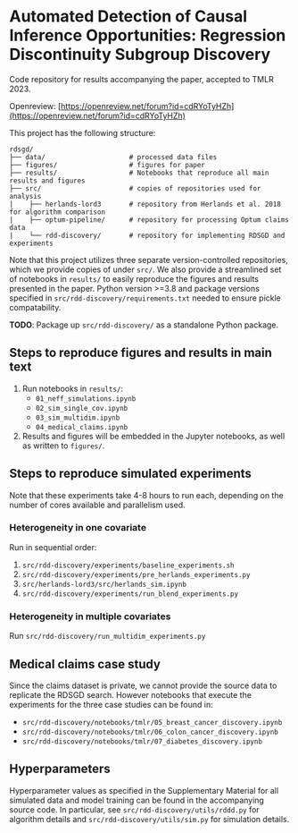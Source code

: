# Automated Detection of Causal Inference Opportunities: Regression Discontinuity Subgroup Discovery

Code repository for results accompanying the paper, accepted to TMLR 2023.

Openreview: [https://openreview.net/forum?id=cdRYoTyHZh](https://openreview.net/forum?id=cdRYoTyHZh)

This project has the following structure:

~~~~
rdsgd/
├── data/                     # processed data files
├── figures/                  # figures for paper
├── results/                  # Notebooks that reproduce all main results and figures
├── src/                      # copies of repositories used for analysis
|    ├── herlands-lord3       # repository from Herlands et al. 2018 for algorithm comparison
|    ├── optum-pipeline/      # repository for processing Optum claims data
|    └── rdd-discovery/       # repository for implementing RDSGD and experiments
~~~~

Note that this project utilizes three separate version-controlled repositories, which we provide copies of under `src/`. We also provide a streamlined set of notebooks in `results/` to easily reproduce the figures and results presented in the paper. Python version >=3.8 and package versions specified in `src/rdd-discovery/requirements.txt` needed to ensure pickle compatability.

**TODO**: Package up `src/rdd-discovery/` as a standalone Python package.

## Steps to reproduce figures and results in main text

1. Run notebooks in `results/`: 
    - `01_neff_simulations.ipynb`
    - `02_sim_single_cov.ipynb`
    - `03_sim_multidim.ipynb`
    - `04_medical_claims.ipynb`
2. Results and figures will be embedded in the Jupyter notebooks, as well as written to `figures/`.

## Steps to reproduce simulated experiments

Note that these experiments take 4-8 hours to run each, depending on the number
of cores available and parallelism used.

### Heterogeneity in one covariate

Run in sequential order: 
1. `src/rdd-discovery/experiments/baseline_experiments.sh`
2. `src/rdd-discovery/experiments/pre_herlands_experiments.py`
3. `src/herlands-lord3/src/herlands_sim.ipynb`
4. `src/rdd-discovery/experiments/run_blend_experiments.py`

### Heterogeneity in multiple covariates

Run `src/rdd-discovery/run_multidim_experiments.py`

## Medical claims case study

Since the claims dataset is private, we cannot provide the source data to replicate the RDSGD search. However notebooks that execute the experiments for the three case studies can be found in:

- `src/rdd-discovery/notebooks/tmlr/05_breast_cancer_discovery.ipynb`
- `src/rdd-discovery/notebooks/tmlr/06_colon_cancer_discovery.ipynb`
- `src/rdd-discovery/notebooks/tmlr/07_diabetes_discovery.ipynb`

## Hyperparameters

Hyperparameter values as specified in the Supplementary Material for all simulated data and model training can be found in the accompanying source code. In particular, see `src/rdd-discovery/utils/rddd.py` for algorithm details and `src/rdd-discovery/utils/sim.py` for simulation details.
